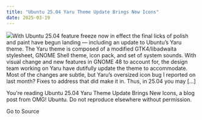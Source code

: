 ```yaml
---
title: "Ubuntu 25.04 Yaru Theme Update Brings New Icons"
date: 2025-03-19
---
```


![](https://i0.wp.com/www.omgubuntu.co.uk/wp-content/uploads/2025/02/yaru-icon-tweak.jpg?resize=406%2C232&ssl=1)With Ubuntu 25.04 feature freeze now in effect the final licks of polish and paint have begun landing — including an update to Ubuntu’s Yaru theme. The Yaru theme is composed of a modified GTK4/libadwaita stylesheet, GNOME Shell theme, icon pack, and set of system sounds. With visual change and new features in GNOME 48 to account for, the design team working on Yaru have dutifully update the theme to accommodate. Most of the changes are subtle, but Yaru’s oversized icon bug I reported on last month? Fixes to address that did make it in. Thus, in 25.04 you may \[…\]

You're reading Ubuntu 25.04 Yaru Theme Update Brings New Icons, a blog post from OMG! Ubuntu. Do not reproduce elsewhere without permission.

Go to Source
